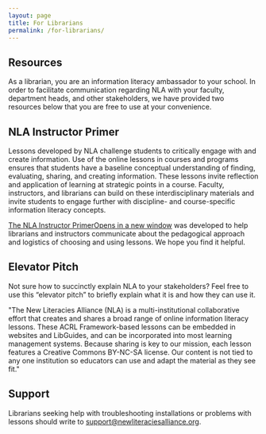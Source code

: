 ```yaml
---
layout: page
title: For Librarians
permalink: /for-librarians/
---
```


<div class="entry-content" itemprop="articleBody">
    <div class="title">
        <h2>Resources</h2>
    </div>
    <div class="contentbox">
        <p>As a librarian, you are an information literacy ambassador to your school. In order to facilitate communication regarding NLA with your faculty, department heads, and other stakeholders, we have provided two resources below that you are free to use at your convenience.</p>
    </div>
    <div class="title">
        <h2>NLA Instructor Primer</h2>
    </div>
    <div class="contentbox">
        <p>Lessons developed by NLA challenge students to critically engage with and create information. Use of the online lessons in courses and programs ensures that students have a baseline conceptual understanding of finding, evaluating, sharing, and creating information. These lessons invite reflection and application of learning at strategic points in a course. Faculty, instructors, and librarians can build on these interdisciplinary materials and invite students to engage further with discipline- and course-specific information literacy concepts.</p>
        <p><a href="InstructorPrimer.pdf" target="_blank" rel="noopener">The NLA Instructor Primer<span class="icon-webfont fa-external-link" aria-hidden="true"></span><span class="screen-reader-text">Opens in a new window</span></a> was developed to help librarians and instructors communicate about the pedagogical approach and logistics of choosing and using lessons. We hope you find it helpful.</p>
    </div>
    <div class="title">
        <h2>Elevator Pitch</h2>
    </div>
    <div class="contentbox">
        <p>Not sure how to succinctly explain NLA to your stakeholders? Feel free to use this “elevator pitch” to briefly explain what it is and how they can use it.</p>
        <p>"The New Literacies Alliance (NLA) is a multi-institutional collaborative effort that creates and shares a broad range of online information literacy lessons. These ACRL Framework-based lessons can be embedded in websites and LibGuides, and can be incorporated into most learning management systems. Because sharing is key to our mission, each lesson features a Creative Commons BY-NC-SA license. Our content is not tied to any one institution so educators can use and adapt the material as they see fit."</p>
    </div>
    <div class="title">
        <h2>Support</h2>
    </div>
    <div class="contentbox">
        <p>Librarians seeking help with troubleshooting installations or problems with lessons should write to <a href="mailto:support@newliteraciesalliance.org">support@newliteraciesalliance.org</a>.</p>
    </div>
</div>
